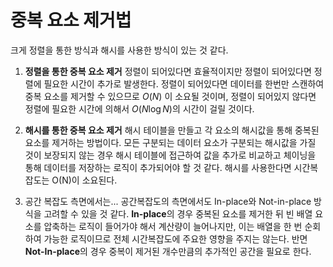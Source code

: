 # 중복 요소 제거법
크게 정렬을 통한 방식과 해시를 사용한 방식이 있는 것 같다.
1. **정렬을 통한 중복 요소 제거**
정렬이 되어있다면 효율적이지만 정렬이 되어있다면 정렬에 필요한 시간이 추가로 발생한다. 정렬이 되어있다면 데이터를 한번만 스캔하여 중복 요소를 제거할 수 있으므로 $O(N)$ 이 소요될 것이며, 정렬이 되어있지 않다면 정렬에 필요한 시간에 의해서 $O(N \log N)$의 시간이 걸릴 것이다.

2. **해시를 통한 중복 요소 제거**
해시 테이블을 만들고 각 요소의 해시값을 통해 중복된 요소를 제거하는 방법이다. 모든 구분되는 데이터 요소가 구분되는 해시값을 가질 것이 보장되지 않는 경우 해시 테이블에 접근하여 값을 추가로 비교하고 체이닝을 통해 데이터를 저장하는 로직이 추가되어야 할 것 같다. 해시를 사용한다면 시간복잡도는 O(N)이 소요된다.

3. 공간 복잡도 측면에서는...
공간복잡도의 측면에서도 In-place와 Not-in-place 방식을 고려할 수 있을 것 같다. **In-place**의 경우 중복된 요소를 제거한 뒤 빈 배열 요소를 압축하는 로직이 들어가야 해서 계산량이 늘어나지만, 이는 배열을 한 번 순회하여 가능한 로직이므로 전체 시간복잡도에 주요한 영향을 주지는 않는다. 반면 **Not-In-place**의 경우 중복이 제거된 개수만큼의 추가적인 공간을 필요로 한다.
